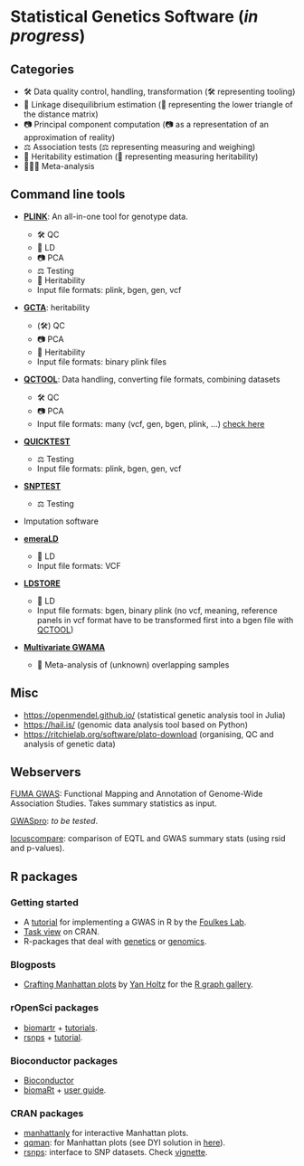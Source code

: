 
# Statistical Genetics Software (*in progress*)

## Categories

- 🛠️ Data quality control, handling, transformation (🛠️ representing tooling)
- 🔺 Linkage disequilibrium estimation (🔺 representing the lower triangle of the distance matrix)
- 📷 Principal component computation (📷 as a representation of an approximation of reality)
- ⚖️ Association tests (⚖️ representing measuring and weighing)
- 📏 Heritability estimation (📏 representing measuring heritability)
- 🏢🏢🏢 Meta-analysis

## Command line tools

- [**PLINK**](https://www.cog-genomics.org/plink/2.0/): An all-in-one tool for genotype data. 
  - 🛠️ QC
  - 🔺 LD
  - 📷 PCA
  - ⚖️ Testing
  - 📏 Heritability
  - Input file formats: plink, bgen, gen, vcf
  
- [**GCTA**](https://cnsgenomics.com/software/gcta/#Overview): heritability
  - (🛠️) QC
  - 📷 PCA
  - 📏 Heritability
  - Input file formats: binary plink files
  
- [**QCTOOL**](http://www.well.ox.ac.uk/~gav/qctool_v2/): Data handling, converting file formats, combining datasets
  - 🛠️ QC
  - 📷 PCA
  - Input file formats: many (vcf, gen, bgen, plink, ...) [check here](http://www.well.ox.ac.uk/~gav/qctool/documentation/genotype_file_formats.html)
  
- [**QUICKTEST**](https://wp.unil.ch/sgg/quicktest/)
  - ⚖️ Testing
  - Input file formats: plink, bgen, gen, vcf

- [**SNPTEST**](https://mathgen.stats.ox.ac.uk/genetics_software/snptest/snptest.html)
  - ⚖️ Testing
  
- Imputation software

- [**emeraLD**](https://github.com/statgen/emeraLD)
  - 🔺 LD
  - Input file formats: VCF
  
- [**LDSTORE**](http://www.christianbenner.com/#ldstore)
  - 🔺 LD
  - Input file formats: bgen, binary plink (no vcf, meaning, reference panels in vcf format have to be transformed first into a bgen file with [QCTOOL](http://www.well.ox.ac.uk/~gav/qctool_v2/))

- [**Multivariate GWAMA**](https://github.com/baselmans/multivariate_GWAMA)
  - 🏢 Meta-analysis of (unknown) overlapping samples

## Misc

- https://openmendel.github.io/ (statistical genetic analysis tool in Julia)
- https://hail.is/ (genomic data analysis tool based on Python)
- https://ritchielab.org/software/plato-download (organising, QC and analysis of genetic data)

## Webservers

[FUMA GWAS](http://fuma.ctglab.nl/): Functional Mapping and Annotation of Genome-Wide Association Studies. Takes summary statistics as input. 

[GWASpro](https://bioinfo.noble.org/GWASPRO/): *to be tested*. 

[locuscompare](http://locuscompare.com/): comparison of EQTL and GWAS summary stats (using rsid and p-values).

## R packages

### Getting started
- A [tutorial](http://www.stat-gen.org/tut/tut_intro.html) for implementing a GWAS in R by the [Foulkes Lab](http://www.stat-gen.org/about.html).
- [Task view](https://cran.r-project.org/web/views/Genetics.html) on CRAN.
- R-packages that deal with [genetics](https://rdrr.io/search?q=genetics) or [genomics](https://rdrr.io/search?q=genomics). 

### Blogposts

- [Crafting Manhattan plots](https://www.r-graph-gallery.com/wp-content/uploads/2018/02/Manhattan_plot_in_R.html) by [Yan Holtz](https://github.com/holtzy/) for the [R graph gallery](https://www.r-graph-gallery.com/). 


### rOpenSci packages
- [biomartr](https://github.com/ropensci/biomartr) + [tutorials](https://github.com/ropensci/biomartr#tutorials).
- [rsnps](https://github.com/ropensci/rsnps) + [tutorial](https://github.com/ropensci/rsnps/blob/master/vignettes/rsnps_vignette.Rmd).

### Bioconductor packages 
- [Bioconductor](https://www.bioconductor.org/packages/release/BiocViews.html#___Software)
- [biomaRt](https://bioconductor.org/packages/release/bioc/html/biomaRt.html) + [user guide](https://bioconductor.org/packages/release/bioc/vignettes/biomaRt/inst/doc/biomaRt.html).

### CRAN packages
- [manhattanly](https://moderndata.plot.ly/manhattanly-r-package-for-interactive-manhattan-plots/) for interactive Manhattan plots. 
- [qqman](https://cran.r-project.org/web/packages/qqman/index.html): for Manhattan plots (see DYI solution in [here](https://www.r-graph-gallery.com/wp-content/uploads/2018/02/Manhattan_plot_in_R.html)).
- [rsnps](https://cran.r-project.org/web/packages/rsnps/): interface to SNP datasets. Check [vignette](https://cran.r-project.org/web/packages/rsnps/vignettes/rsnps_vignette.html).


